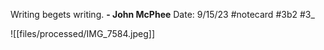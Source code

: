 Writing begets writing.
**- John McPhee** 
Date: 9/15/23
 #notecard #3b2 #3_ 

![[files/processed/IMG_7584.jpeg]]